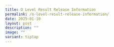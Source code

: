 ```yaml
---
title: O Level Result Release Information
permalink: /o-level-result-release-information/
date: 2025-01-10
layout: post
description: ""
image: ""
variant: tiptap
---
```

